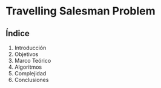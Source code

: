 # Travelling Salesman Problem
## Índice
1. Introducción
1. Objetivos
1. Marco Teórico
1. Algoritmos
1. Complejidad
1. Conclusiones
